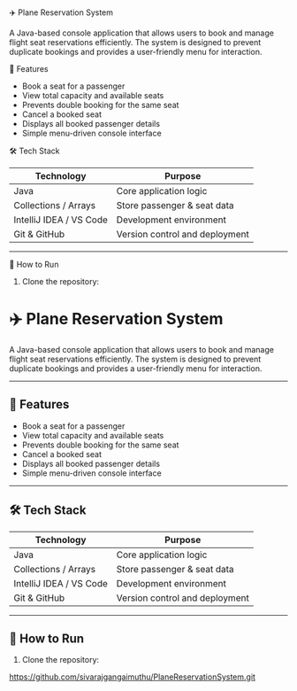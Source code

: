 ✈️ Plane Reservation System

A Java-based console application that allows users to book and manage flight seat reservations efficiently. The system is designed to prevent duplicate bookings and provides a user-friendly menu for interaction.


 🚀 Features

- Book a seat for a passenger
- View total capacity and available seats
- Prevents double booking for the same seat
- Cancel a booked seat
- Displays all booked passenger details
- Simple menu-driven console interface


 🛠️ Tech Stack

| Technology | Purpose |
|-----------|---------|
| Java      | Core application logic |
| Collections / Arrays | Store passenger & seat data |
| IntelliJ IDEA / VS Code | Development environment |
| Git & GitHub | Version control and deployment |

---

 📌 How to Run

1. Clone the repository:
# ✈️ Plane Reservation System

A Java-based console application that allows users to book and manage flight seat reservations efficiently. The system is designed to prevent duplicate bookings and provides a user-friendly menu for interaction.

---

## 🚀 Features

- Book a seat for a passenger
- View total capacity and available seats
- Prevents double booking for the same seat
- Cancel a booked seat
- Displays all booked passenger details
- Simple menu-driven console interface

---

## 🛠️ Tech Stack

| Technology | Purpose |
|-----------|---------|
| Java      | Core application logic |
| Collections / Arrays | Store passenger & seat data |
| IntelliJ IDEA / VS Code | Development environment |
| Git & GitHub | Version control and deployment |

---

## 📌 How to Run

1. Clone the repository:

https://github.com/sivarajgangaimuthu/PlaneReservationSystem.git

